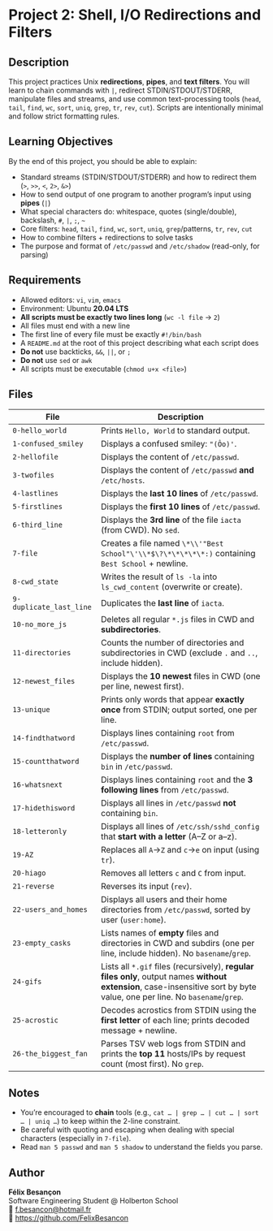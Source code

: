 # Project 2: Shell, I/O Redirections and Filters

## Description
This project practices Unix **redirections**, **pipes**, and **text filters**. You will learn to chain commands with `|`, redirect STDIN/STDOUT/STDERR, manipulate files and streams, and use common text-processing tools (`head`, `tail`, `find`, `wc`, `sort`, `uniq`, `grep`, `tr`, `rev`, `cut`). Scripts are intentionally minimal and follow strict formatting rules.

## Learning Objectives
By the end of this project, you should be able to explain:
- Standard streams (STDIN/STDOUT/STDERR) and how to redirect them (`>`, `>>`, `<`, `2>`, `&>`)
- How to send output of one program to another program’s input using **pipes** (`|`)
- What special characters do: whitespace, quotes (single/double), backslash, `#`, `|`, `;`, `~`
- Core filters: `head`, `tail`, `find`, `wc`, `sort`, `uniq`, `grep`/patterns, `tr`, `rev`, `cut`
- How to combine filters + redirections to solve tasks
- The purpose and format of `/etc/passwd` and `/etc/shadow` (read-only, for parsing)

## Requirements
- Allowed editors: `vi`, `vim`, `emacs`
- Environment: Ubuntu **20.04 LTS**
- **All scripts must be exactly two lines long** (`wc -l file` → `2`)
- All files must end with a new line
- The first line of every file must be exactly `#!/bin/bash`
- A `README.md` at the root of this project describing what each script does
- **Do not** use backticks, `&&`, `||`, or `;`
- **Do not** use `sed` or `awk`
- All scripts must be executable (`chmod u+x <file>`)

## Files

| File | Description |
|------|-------------|
| `0-hello_world` | Prints `Hello, World` to standard output. |
| `1-confused_smiley` | Displays a confused smiley: `"(Ôo)'`. |
| `2-hellofile` | Displays the content of `/etc/passwd`. |
| `3-twofiles` | Displays the content of `/etc/passwd` **and** `/etc/hosts`. |
| `4-lastlines` | Displays the **last 10 lines** of `/etc/passwd`. |
| `5-firstlines` | Displays the **first 10 lines** of `/etc/passwd`. |
| `6-third_line` | Displays the **3rd line** of the file `iacta` (from CWD). No `sed`. |
| `7-file` | Creates a file named `\*\\'"Best School"\'\\*$\?\*\*\*\*\*:)` containing `Best School` + newline. |
| `8-cwd_state` | Writes the result of `ls -la` into `ls_cwd_content` (overwrite or create). |
| `9-duplicate_last_line` | Duplicates the **last line** of `iacta`. |
| `10-no_more_js` | Deletes all regular `*.js` files in CWD and **subdirectories**. |
| `11-directories` | Counts the number of directories and subdirectories in CWD (exclude `.` and `..`, include hidden). |
| `12-newest_files` | Displays the **10 newest** files in CWD (one per line, newest first). |
| `13-unique` | Prints only words that appear **exactly once** from STDIN; output sorted, one per line. |
| `14-findthatword` | Displays lines containing `root` from `/etc/passwd`. |
| `15-countthatword` | Displays the **number of lines** containing `bin` in `/etc/passwd`. |
| `16-whatsnext` | Displays lines containing `root` and the **3 following lines** from `/etc/passwd`. |
| `17-hidethisword` | Displays all lines in `/etc/passwd` **not** containing `bin`. |
| `18-letteronly` | Displays all lines of `/etc/ssh/sshd_config` that **start with a letter** (A–Z or a–z). |
| `19-AZ` | Replaces all `A`→`Z` and `c`→`e` on input (using `tr`). |
| `20-hiago` | Removes all letters `c` and `C` from input. |
| `21-reverse` | Reverses its input (`rev`). |
| `22-users_and_homes` | Displays all users and their home directories from `/etc/passwd`, sorted by user (`user:home`). |
| `23-empty_casks` | Lists names of **empty** files and directories in CWD and subdirs (one per line, include hidden). No `basename`/`grep`. |
| `24-gifs` | Lists all `*.gif` files (recursively), **regular files only**, output names **without extension**, case-insensitive sort by byte value, one per line. No `basename`/`grep`. |
| `25-acrostic` | Decodes acrostics from STDIN using the **first letter** of each line; prints decoded message + newline. |
| `26-the_biggest_fan` | Parses TSV web logs from STDIN and prints the **top 11** hosts/IPs by request count (most first). No `grep`. |

## Notes
- You’re encouraged to **chain** tools (e.g., `cat … | grep … | cut … | sort … | uniq …`) to keep within the 2-line constraint.
- Be careful with quoting and escaping when dealing with special characters (especially in `7-file`).
- Read `man 5 passwd` and `man 5 shadow` to understand the fields you parse.

## Author
**Félix Besançon**  
Software Engineering Student @ Holberton School  
📧 f.besancon@hotmail.fr  
🔗 https://github.com/FelixBesancon
